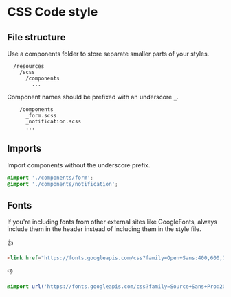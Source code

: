 # CSS Code style

## File structure

Use a components folder to store separate smaller parts of your styles.

```
  /resources
    /scss
      /components
        ...
```

Component names should be prefixed with an underscore `_`.

```
    /components
      _form.scss
      _notification.scss
      ...
```

## Imports

Import components without the underscore prefix.

```scss
@import './components/form';
@import './components/notification';
```

## Fonts

If you're including fonts from other external sites like GoogleFonts, always include them in the header instead of including them in the style file.

:thumbsup:

```html
<link href="https://fonts.googleapis.com/css?family=Open+Sans:400,600,700&display=swap&subset=latin-ext" rel="stylesheet">
```

:thumbsdown:

```scss
@import url('https://fonts.googleapis.com/css?family=Source+Sans+Pro:200,400,500,600,700&subset=latin-ext');
```
